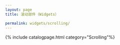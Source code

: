 ```yaml
---
layout: page
title: 滚动部件（Widgets）

permalink: widgets/scrolling/
---
```

{% include catalogpage.html category="Scrolling"%}